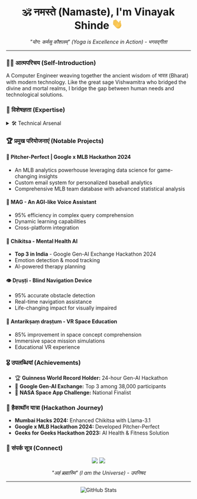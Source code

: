 <h1 align="center">
  🕉️ नमस्ते (Namaste), I'm Vinayak Shinde
  <img src="https://raw.githubusercontent.com/ABSphreak/ABSphreak/master/gifs/Hi.gif" width="30px">
</h1>

<p align="center">
  <em>
    "योग: कर्मसु कौशलम्" (Yoga is Excellence in Action) - भगवद्गीता
  </em>
</p>

---

### 🧘‍♂️ आत्मपरिचय (Self-Introduction)

A Computer Engineer weaving together the ancient wisdom of भारत (Bharat) with modern technology. Like the great sage Vishwamitra who bridged the divine and mortal realms, I bridge the gap between human needs and technological solutions.

### 🔮 विशेषज्ञता (Expertise)

<details>
<summary>🛠️ Technical Arsenal</summary>

- **Programming Languages:** Python, C++, Java, JavaScript
- **AI/ML Frameworks:** TensorFlow, PyTorch, Keras, Intel OpenVINO
- **Generative AI:** Llama, Gemini, Prompt Engineering
- **Robotics & IoT:** Raspberry Pi, Arduino, Ultrasonic Sensors
- **Web Development:** Flask, React, Node.js, HTML, CSS
- **Data Analysis:** SQL, Pandas, NumPy
- **Cloud Platforms:** AWS, Docker
</details>

### 🏆 प्रमुख परियोजनाएं (Notable Projects)

#### 🎯 Pitcher-Perfect | Google x MLB Hackathon 2024
- An MLB analytics powerhouse leveraging data science for game-changing insights
- Custom email system for personalized baseball analytics
- Comprehensive MLB team database with advanced statistical analysis

#### 🧠 MAG - An AGI-like Voice Assistant
- 95% efficiency in complex query comprehension
- Dynamic learning capabilities
- Cross-platform integration

#### 💫 Chikitsa - Mental Health AI
- **Top 3 in India** - Google Gen-AI Exchange Hackathon 2024
- Emotion detection & mood tracking
- AI-powered therapy planning

#### 👁️ Dṛuṣṭi - Blind Navigation Device
- 95% accurate obstacle detection
- Real-time navigation assistance
- Life-changing impact for visually impaired

#### 🌌 Antarikṣaṃ draṣṭum - VR Space Education
- 85% improvement in space concept comprehension
- Immersive space mission simulations
- Educational VR experience

### 🎖️ उपलब्धियां (Achievements)

- 🏆 **Guinness World Record Holder:** 24-hour Gen-AI Hackathon
- 🥉 **Google Gen-AI Exchange:** Top 3 among 38,000 participants
- 🚀 **NASA Space App Challenge:** National Finalist

### 🌟 हैकाथॉन यात्रा (Hackathon Journey)

- **Mumbai Hacks 2024:** Enhanced Chikitsa with Llama-3.1
- **Google x MLB Hackathon 2024:** Developed Pitcher-Perfect
- **Geeks for Geeks Hackathon 2023:** AI Health & Fitness Solution

### 🔗 संपर्क सूत्र (Connect)

<p align="center">
  <a href="https://www.linkedin.com/in/vinayak-shinde-1aa968223/"><img src="https://img.shields.io/badge/-LinkedIn-blue?style=flat-square&logo=Linkedin&logoColor=white"/></a>
  <a href="YOUR_GITHUB_URL"><img src="https://img.shields.io/badge/-GitHub-black?style=flat-square&logo=github"/></a>
</p>

<p align="center">
  <em>"अहं ब्रह्मास्मि" (I am the Universe) - उपनिषद</em>
</p>

---

<p align="center">
  <img src="https://github-readme-stats.vercel.app/api?username=vinayak1729-web&show_icons=true&theme=radical" alt="GitHub Stats"/>
</p>
